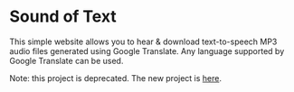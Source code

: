 Sound of Text
=============

This simple website allows you to hear & download text-to-speech MP3 audio files generated using Google Translate.
Any language supported by Google Translate can be used.

Note: this project is deprecated. The new project is [here](http://github.com/ncpierson/soundoftext).
